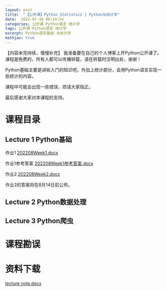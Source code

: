 ```yaml
---
layout: post
title:  "【公开课】Python Statistics | Python与统计学"
date:  2022-07-10 00:14:54
categories: 公开课 Python语言 统计学
tags: 公开课 Python语言 统计学
excerpt: Python语言基础 与统计学
mathjax: true
---
```


【内容未完待续，慢慢补充】
我准备要在自己的个人博客上开Python公开课了。课程是免费的，所有人都可以传播转载，请在转载时注明出处，谢谢！

Python基础主要是讲些入门的知识吧，外加上统计部分，会用Python语言实现一些统计的内容。

课程中可能会出现一些错误，烦请大家指正。

最后感谢大家对本课程的支持。

# 课程目录

## Lecture 1 Python基础
 
 作业1
 [202208Week1.docx](https://github.com/CheungPro/opencourseware/files/9225446/202208Week1.docx)
 
 作业1参考答案
 [202208Week1参考答案.docx](https://github.com/CheungPro/opencourseware/files/9268787/202208Week1.docx)

 作业2
 [202208Week2.docx](https://github.com/CheungPro/opencourseware/files/9268795/202208Week2.docx)

 
 作业2的答案将在8月14日前公布。

## Lecture 2 Python数据处理
 
## Lecture 3 Python爬虫

# 课程勘误


# 资料下载
[lecture note.docx](https://github.com/CheungPro/opencourseware/files/9268799/lecture.note.docx)

